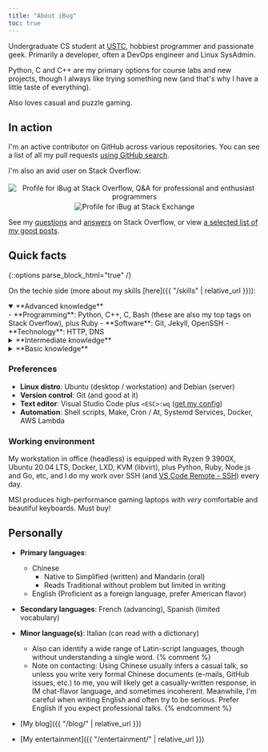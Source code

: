 ```yaml
---
title: "About iBug"
toc: true
---
```


Undergraduate CS student at [USTC][USTC], hobbiest programmer and passionate geek. Primarily a developer, often a DevOps engineer and Linux SysAdmin.

Python, C and C++ are my primary options for course labs and new projects, though I always like trying something new (and that's why I have a little taste of everything).

Also loves casual and puzzle gaming.

## In action

I'm an active contributor on GitHub across various repositories. You can see a list of all my pull requests [using GitHub search][all-prs].

I'm also an avid user on Stack Overflow:

<p><center>
<a href="https://stackoverflow.com/users/5958455" style="text-decoration: initial;">
<img alt="Profile for iBug at Stack Overflow, Q&A for professional and enthusiast programmers" src="https://stackoverflow.com/users/flair/5958455.png" class="card" style="margin-top: 0.2rem;"/>
</a>
<a href="https://stackexchange.com/users/7886663" style="text-decoration: initial;">
<img alt="Profile for iBug at Stack Exchange" src="https://stackexchange.com/users/flair/7886663.png" class="card" style="margin-top: 0.2rem;"/>
</a>
</center></p>

See my [questions][so-q] and [answers][so-a] on Stack Overflow, or view [a selected list of my good posts][so-sel].

  [so-q]: https://stackoverflow.com/users/5958455/ibug?tab=questions "iBug's questions on Stack Overflow"
  [so-a]: https://stackoverflow.com/users/5958455/ibug?tab=answers "iBug's answers on Stack Overflow"
  [so-sel]: /stack-overflow/

## Quick facts

{::options parse_block_html="true" /}

On the techie side (more about my skills [here]({{ "/skills" | relative_url }})):

<details open markdown="1">
<summary> **Advanced knowledge**
</summary>
- **Programming**: Python, C++, C, Bash (these are also my top tags on Stack Overflow), plus Ruby
- **Software**: Git, Jekyll, OpenSSH
- **Technology**: HTTP, DNS
</details>

<details markdown="1">
<summary> **Intermediate knowledge**
</summary>
- **Programming**: the Web Trilogy (HTML / CSS / JavaScript), Verilog, VBScript
- **Framework**:
  Rails,
  Bootstrap,
  jQuery,
  Flask,
  [Chisel](https://www.chisel-lang.org/),
  [Electron](https://www.electronjs.org/)
- **Software**:
  Vim,
  Nginx,
  Docker,
  Linux <abbr title="Logical Volume Manager">LVM</abbr>,
  Make,
  LXD,
  Systemd,
  [Singularity](https://sylabs.io/) (Container)
- **Miscellaneous**: Linux Networking (routing, tunneling, firewall, iptables etc.)
</details>

<details markdown="1">
<summary> **Basic knowledge**
</summary>
- **Programming**: SQL (MySQL 5.7+ / MariaDB 10.1+, SQLite 3), PHP, Go, AWK, Wolfram Mathematica, Perl
- **Framework**: [Sinatra](https://sinatrarb.com), Django
- **Software**: ZFS
- **Technology**:
  Infiniband <abbr title="Remote Direct Memory Access">RDMA</abbr>,
</details>

### Preferences

- **Linux distro**: Ubuntu (desktop / workstation) and Debian (server)
- **Version control**: Git (and good at it)
- **Text editor**: Visual Studio Code plus `<ESC>:wq` ([get my config](https://e.ibugone.com/conf/vimrc))
- **Automation**: Shell scripts, Make, Cron / At, Systemd Services, Docker, AWS Lambda

### Working environment

My <i class="fad fa-fw fa-desktop fa-swap-opacity" style="--fa-secondary-opacity: 0.2"></i> workstation in office (headless) is equipped with Ryzen 9 3900X, Ubuntu 20.04 LTS, Docker, LXD, KVM (libvirt), plus Python, Ruby, Node.js and Go, etc, and I do my work over SSH (and [VS Code Remote - SSH](https://code.visualstudio.com/docs/remote/ssh)) every day.

MSI produces high-performance gaming laptops with *very* comfortable and beautiful keyboards. Must buy!

## Personally

- **Primary languages**:
  - Chinese
    - Native to Simplified (written) and Mandarin (oral)
    - Reads Traditional without problem but limited in writing
  - English (Proficient as a foreign language, prefer American flavor)
- **Secondary languages**: French (advancing), Spanish (limited vocabulary)
- **Minor language(s)**: Italian (can read with a dictionary)
  - Also can identify a wide range of Latin-script languages, though without understanding a single word.
{% comment %}
  - Note on contacting: Using Chinese usually infers a casual talk, so unless you write very formal Chinese documents (e-mails, GitHub issues, etc.) to me, you will likely get a casually-written response, in IM chat-flavor language, and sometimes incoherent. Meanwhile, I'm careful when writing English and often try to be serious. Prefer English if you expect professional talks.
{% endcomment %}
- [My blog]({{ "/blog/" | relative_url }})
- [My entertainment]({{ "/entertainment/" | relative_url }})


  [USTC]: https://en.ustc.edu.cn/
  [all-prs]: https://github.com/pulls?utf8=%E2%9C%93&q=is%3Apr+author%3AiBug+archived%3Afalse "All of iBug's pull requests on GitHub"
